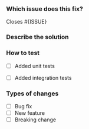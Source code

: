 <!--
  IMPORTANT
  Please review our Contribution Guidelines (CONTRIBUTING.md) before creating
  an issue or submitting a PR 🙌
-->


### Which issue does this fix?
<!-- Replace {ISSUE} with the issue number you've fixed. -->

Closes #{ISSUE}



### Describe the solution
<!-- Add some details about what you did to fix the issue. -->



### How to test
<!-- Describe how to test this PR and check the boxes if you added tests -->

- [ ] Added unit tests
- [ ] Added integration tests



### Types of changes
<!-- What types of changes does your code introduce? -->

- [ ] Bug fix               <!-- non-breaking change which fixes an issue -->
- [ ] New feature           <!-- non-breaking change which adds functionality -->
- [ ] Breaking change       <!-- fix or feature that would cause existing functionality to not work as expected -->
